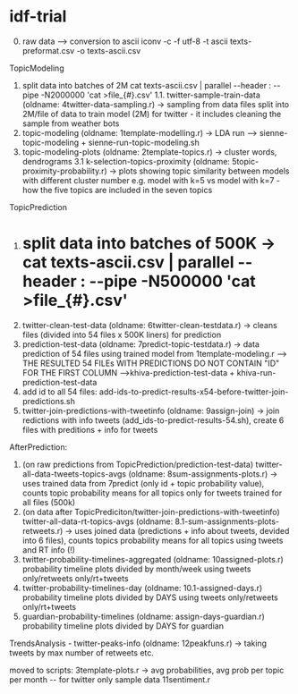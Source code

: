 # idf-trial

0. raw data --> conversion  to ascii iconv -c -f utf-8 -t ascii texts-preformat.csv -o texts-ascii.csv

TopicModeling
  1. split data into batches of 2M cat texts-ascii.csv | parallel --header : --pipe -N2000000 'cat >file_{#}.csv'
  1.1. twitter-sample-train-data (oldname: 4twitter-data-sampling.r) -> sampling from data files split into 2M/file of data to train model (2M) for twitter - it includes cleaning the sample from weather bots
  2. topic-modeling (oldname: 1template-modelling.r) -> LDA run 
  --> sienne-topic-modeling + sienne-run-topic-modeling.sh
  3. topic-modeling-plots (oldname: 2template-topics.r) -> cluster words, dendrograms
  3.1 k-selection-topics-proximity (oldname: 5topic-proximity-probability.r) -> plots showing topic similarity between models with different cluster number e.g. model with k=5 vs model with k=7 - how the five topics are included in the seven topics
  
TopicPrediction

  1. # split data into batches of 500K -> cat texts-ascii.csv | parallel --header : --pipe -N500000 'cat >file_{#}.csv'
  2. twitter-clean-test-data (oldname: 6twitter-clean-testdata.r) -> cleans files (divided into 54 files x 500K liners) for prediction
  3. prediction-test-data (oldname: 7predict-topic-testdata.r) -> data prediction of 54 files using trained model from 1template-modeling.r --> THE RESULTED 54 FILEs WITH PREDICTIONS DO NOT CONTAIN "ID" FOR THE FIRST COLUMN
      -->khiva-prediction-test-data + khiva-run-prediction-test-data
  4. add id to all 54 files:  add-ids-to-predict-results-x54-before-twitter-join-predictions.sh
  5. twitter-join-predictions-with-tweetinfo (oldname: 9assign-join) -> join redictions with info tweets (add_ids-to-predict-results-54.sh), create 6 files with preditions + info for tweets

AfterPrediction:
  1. (on raw predictions from TopicPrediction/prediction-test-data) twitter-all-data-tweets-topics-avgs (oldname: 8sum-assignments-plots.r) -> uses trained data from 7predict (only id + topic probability value), counts topic probability means for all topics only for tweets trained for all files (500k) 
  2. (on data after TopicPrediciton/twitter-join-predictions-with-tweetinfo) twitter-all-data-rt-topics-avgs (oldname: 8.1-sum-assignments-plots-retweets.r) -> uses joined data (predictions + info about tweets, devided into 6 files), counts topics probability means for all topics using tweets and RT info (!)     
  3. twitter-probability-timelines-aggregated (oldname: 10assigned-plots.r) probability timeline plots divided by month/week using tweets only/retweets only/rt+tweets
  4. twitter-probability-timelines-day (oldname: 10.1-assigned-days.r) probability timeline plots divided by DAYS using tweets only/retweets only/rt+tweets
  5. guardian-probability-timelines (oldname: assign-days-guardian.r) probability timeline plots divided by DAYS for guardian

TrendsAnalysis
    - twitter-peaks-info (oldname: 12peakfuns.r) -> taking tweets by max number of retweets etc.


moved to scripts:
  3template-plots.r -> avg probabilities, avg prob per topic per month -- for twitter only sample data 
 11sentiment.r